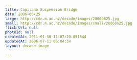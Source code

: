 ```yaml
---
title: Capilano Suspension Bridge
date: 2006-06-25
large: http://cdn.m.ac.nz/decade/images/20060625.jpg
small: http://cdn.m.ac.nz/decade/images/small/20060625.jpg
flickrUrl: null
photoId: null
createdAt: 2011-01-30 11:07:20.051544
updatedAt: 2006-07-11 06:04:34
layout: decade-image

---
```



